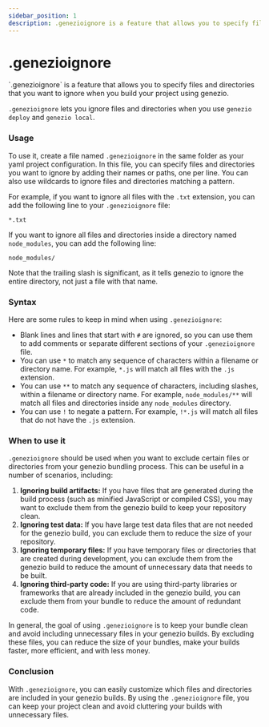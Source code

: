 ```yaml
---
sidebar_position: 1
description: .genezioignore is a feature that allows you to specify files and directories that you want to ignore when you build your project using genezio.
---
```


# .genezioignore

<head>
  <title>.genezioignore Project Structure | Genezio Documentation</title>
</head>
`.genezioignore` is a feature that allows you to specify files and directories that you want to ignore when you build your project using genezio.

&#x20;`.genezioignore` lets you ignore files and directories when you use `genezio deploy` and `genezio local`.&#x20;

### Usage

To use it, create a file named `.genezioignore` in the same folder as your yaml project configuration. In this file, you can specify files and directories you want to ignore by adding their names or paths, one per line. You can also use wildcards to ignore files and directories matching a pattern.

For example, if you want to ignore all files with the `.txt` extension, you can add the following line to your `.genezioignore` file:

```
*.txt
```

If you want to ignore all files and directories inside a directory named `node_modules`, you can add the following line:

```
node_modules/
```

Note that the trailing slash is significant, as it tells genezio to ignore the entire directory, not just a file with that name.

### Syntax

Here are some rules to keep in mind when using `.genezioignore`:

- Blank lines and lines that start with `#` are ignored, so you can use them to add comments or separate different sections of your `.genezioignore` file.
- You can use `*` to match any sequence of characters within a filename or directory name. For example, `*.js` will match all files with the `.js` extension.
- You can use `**` to match any sequence of characters, including slashes, within a filename or directory name. For example, `node_modules/**` will match all files and directories inside any `node_modules` directory.
- You can use `!` to negate a pattern. For example, `!*.js` will match all files that do not have the `.js` extension.

### When to use it

`.genezioignore` should be used when you want to exclude certain files or directories from your genezio bundling process. This can be useful in a number of scenarios, including:

1. **Ignoring build artifacts:** If you have files that are generated during the build process (such as minified JavaScript or compiled CSS), you may want to exclude them from the genezio build to keep your repository clean.
2. **Ignoring test data:** If you have large test data files that are not needed for the genezio build, you can exclude them to reduce the size of your repository.
3. **Ignoring temporary files:** If you have temporary files or directories that are created during development, you can exclude them from the genezio build to reduce the amount of unnecessary data that needs to be built.
4. **Ignoring third-party code:** If you are using third-party libraries or frameworks that are already included in the genezio build, you can exclude them from your bundle to reduce the amount of redundant code.

In general, the goal of using `.genezioignore` is to keep your bundle clean and avoid including unnecessary files in your genezio builds. By excluding these files, you can reduce the size of your bundles, make your builds faster, more efficient, and with less money.

### Conclusion

With `.genezioignore`, you can easily customize which files and directories are included in your genezio builds. By using the `.genezioignore` file, you can keep your project clean and avoid cluttering your builds with unnecessary files.
